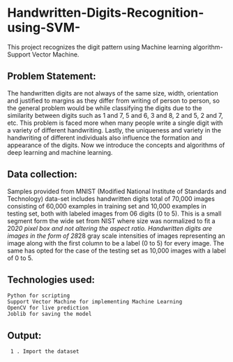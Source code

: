 # Handwritten-Digits-Recognition-using-SVM-
This project recognizes the digit pattern using Machine learning algorithm-Support Vector Machine. 

## Problem Statement:
The handwritten digits are not always of the same 
size, width, orientation and justified to margins as they differ from writing of person to person, so the general problem would be while classifying the digits due to the similarity between digits such as 1 and 7, 5 and 6, 3 and 8, 2 and 5, 2 and 7, etc. This problem is faced more when many people write a single digit with a variety of different handwriting. Lastly, the uniqueness and variety in the handwriting of different individuals also influence the formation and appearance of the digits. Now we introduce the concepts and algorithms of deep learning and machine learning.

## Data collection:
Samples provided from MNIST (Modified National Institute of Standards and Technology) data-set includes handwritten digits total of 70,000 images consisting of 60,000 examples in training set and 10,000 examples in testing set, both with labeled images from 06 digits (0 to 5). This is a small segment form the wide set from NIST where size was normalized to fit a 20*20 pixel box and not altering the aspect ratio. Handwritten digits are images in the form of 28*28 gray scale intensities of images representing an image along with the first column to be a label (0 to 5) for every image. The same has opted for the case of the testing set as 10,000 images with a label of 0 to 5.

## Technologies used:
```
Python for scripting
Support Vector Machine for implementing Machine Learning
OpenCV for live prediction 
Joblib for saving the model 
```

## Output:
```
 1 . Import the dataset

